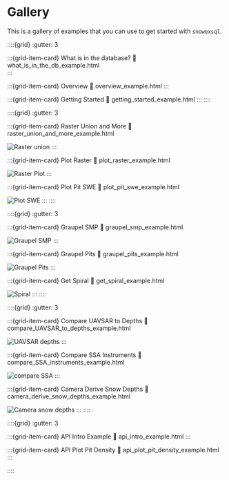 # Gallery

This is a gallery of examples that you can use to get started with `snowexsql`.

::::{grid}
:gutter: 3

:::{grid-item-card} What is in the database?
:link: what_is_in_the_db_example.html  
:::

:::{grid-item-card} Overview
:link: overview_example.html
:::

:::{grid-item-card} Getting Started
:link: getting_started_example.html
:::
::::

::::{grid}
:gutter: 3

:::{grid-item-card} Raster Union and More
:link: raster_union_and_more_example.html

![Raster union](card-images/raster-union-and-more.png)
:::

:::{grid-item-card} Plot Raster
:link: plot_raster_example.html

![Raster Plot](card-images/plot-raster.png)
:::

:::{grid-item-card} Plot Pit SWE
:link: plot_pit_swe_example.html

![Plot SWE](card-images/plot-swe.png)
:::
::::

::::{grid}
:gutter: 3

:::{grid-item-card} Graupel SMP
:link: graupel_smp_example.html

![Graupel SMP](card-images/graupel-smp.png)
:::

:::{grid-item-card} Graupel Pits
:link: graupel_pits_example.html

![Graupel Pits](card-images/graupel-pits.png)
:::

:::{grid-item-card} Get Spiral
:link: get_spiral_example.html

![Spiral](card-images/spiral.png)
:::
::::

::::{grid}
:gutter: 3

:::{grid-item-card} Compare UAVSAR to Depths
:link: compare_UAVSAR_to_depths_example.html

![UAVSAR depths](card-images/compare-UAVSAR-depths.png)
:::

:::{grid-item-card} Compare SSA Instruments
:link: compare_SSA_instruments_example.html

![compare SSA](card-images/compare-SSA-instruments.png)
:::

:::{grid-item-card} Camera Derive Snow Depths
:link: camera_derive_snow_depths_example.html

![Camera snow depths](card-images/camera-snow-depths.png)
:::
::::

::::{grid}
:gutter: 3

:::{grid-item-card} API Intro Example
:link: api_intro_example.html
:::

:::{grid-item-card} API Plot Pit Density 
:link: api_plot_pit_density_example.html
:::

::::
